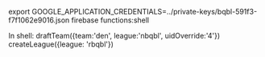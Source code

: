 export GOOGLE_APPLICATION_CREDENTIALS=../private-keys/bqbl-591f3-f7f1062e9016.json 
firebase functions:shell

In shell:
draftTeam({team:'den', league:'nbqbl', uidOverride:'4'})
createLeague({league: 'rbqbl'})
